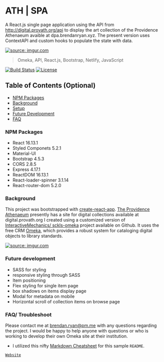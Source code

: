 # ATH | SPA
A React.js single page application using the API from http://digital.provath.org/api to display the art collection of the Providence Athenaeum avaible at dpa.brendanryan.xyz. The present version uses ContextAPI and custom hooks to populate the state with data.

<a href="https://imgur.com/095zXi5"><img src="https://imgur.com/095zXi5.png" title="source: imgur.com" /></a>

> Omeka, API, React.js, Bootstrap, Netlify, JavaScript

[![Build Status](http://img.shields.io/travis/badges/badgerbadgerbadger.svg?style=flat-square)](https://travis-ci.org/badges/badgerbadgerbadger) [![License](http://img.shields.io/:license-mit-blue.svg?style=flat-square)](http://badges.mit-license.org)

## Table of Contents (Optional)

- [NPM Packages](#npm-packages)
- [Background](#background)
- [Setup](#setup)
- [Future Development](#future-development)
- [FAQ](#faq)

### NPM Packages
- React 16.13.1
- Styled Componets 5.2.1
- Material-UI
- Bootstrap 4.5.3
- CORS 2.8.5
- Express 4.17.1
- ReactDOM 16.13.1
- React-loader-spinner 3.1.14
- React-router-dom 5.2.0

### Background
This project was bootstrapped with <a href="https://github.com/facebook/create-react-app">create-react-app</a>. <a href='https://provath.org'>The Providence Athenaeum</a> presently has a site for digital collections available at digital.provath.org I created using a customized version of <a href="https://github.com/InteractiveMechanics/sckls-omeka">InteractiveMechanics/ sckls-omeka</a> project available on Github. It uses the free CRM <a href="https://omeka.org">Omeka</a>, which provides a robust system for cataloging digital objects to library standards.


<a href="https://imgur.com/FjIqBsZ"><img src="https://imgur.com/FjIqBsZ" title="source: imgur.com" /></a>

### Future development
* SASS for styling
* responsive styling through SASS
* Item positioning
* Flex styling for single item page
* box shadows on items display page
* Modal for metadata on mobile
* Horizontal scroll of collection items on browse page

### FAQ/ Troubleshoot
Please contact me at brendan.ryan@pm.me with any questions regarding the project. I would be happy to help anyone with questions or who is working to develop their own Omeka site at their institution.





- I utilized this nifty <a href="https://github.com/adam-p/markdown-here/wiki/Markdown-Cheatsheet" target="_blank">Markdown Cheatsheet</a> for this sample `README`.



<a href="http://brendanryan.xyz" target="_blank">`Website`</a>
